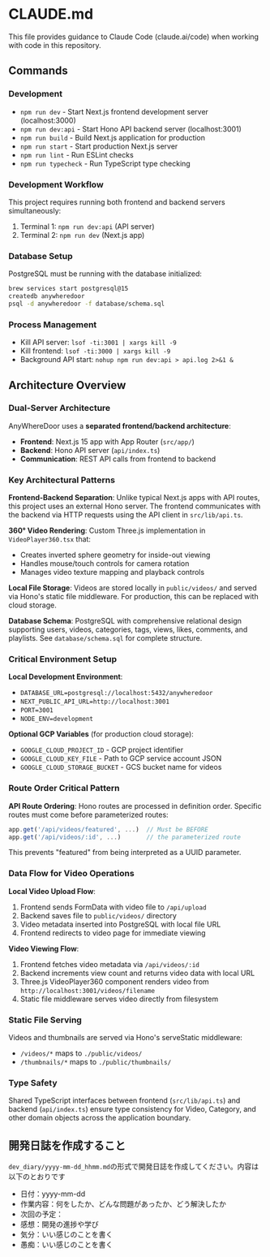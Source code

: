 # CLAUDE.md

This file provides guidance to Claude Code (claude.ai/code) when working with code in this repository.

## Commands

### Development
- `npm run dev` - Start Next.js frontend development server (localhost:3000)
- `npm run dev:api` - Start Hono API backend server (localhost:3001)
- `npm run build` - Build Next.js application for production
- `npm run start` - Start production Next.js server
- `npm run lint` - Run ESLint checks
- `npm run typecheck` - Run TypeScript type checking

### Development Workflow
This project requires running both frontend and backend servers simultaneously:
1. Terminal 1: `npm run dev:api` (API server)
2. Terminal 2: `npm run dev` (Next.js app)

### Database Setup
PostgreSQL must be running with the database initialized:
```bash
brew services start postgresql@15
createdb anywheredoor
psql -d anywheredoor -f database/schema.sql
```

### Process Management
- Kill API server: `lsof -ti:3001 | xargs kill -9`
- Kill frontend: `lsof -ti:3000 | xargs kill -9`
- Background API start: `nohup npm run dev:api > api.log 2>&1 &`

## Architecture Overview

### Dual-Server Architecture
AnyWhereDoor uses a **separated frontend/backend architecture**:
- **Frontend**: Next.js 15 app with App Router (`src/app/`)
- **Backend**: Hono API server (`api/index.ts`) 
- **Communication**: REST API calls from frontend to backend

### Key Architectural Patterns

**Frontend-Backend Separation**: Unlike typical Next.js apps with API routes, this project uses an external Hono server. The frontend communicates with the backend via HTTP requests using the API client in `src/lib/api.ts`.

**360° Video Rendering**: Custom Three.js implementation in `VideoPlayer360.tsx` that:
- Creates inverted sphere geometry for inside-out viewing
- Handles mouse/touch controls for camera rotation  
- Manages video texture mapping and playback controls

**Local File Storage**: Videos are stored locally in `public/videos/` and served via Hono's static file middleware. For production, this can be replaced with cloud storage.

**Database Schema**: PostgreSQL with comprehensive relational design supporting users, videos, categories, tags, views, likes, comments, and playlists. See `database/schema.sql` for complete structure.

### Critical Environment Setup

**Local Development Environment**:
- `DATABASE_URL=postgresql://localhost:5432/anywheredoor`
- `NEXT_PUBLIC_API_URL=http://localhost:3001`
- `PORT=3001`
- `NODE_ENV=development`

**Optional GCP Variables** (for production cloud storage):
- `GOOGLE_CLOUD_PROJECT_ID` - GCP project identifier
- `GOOGLE_CLOUD_KEY_FILE` - Path to GCP service account JSON
- `GOOGLE_CLOUD_STORAGE_BUCKET` - GCS bucket name for videos

### Route Order Critical Pattern

**API Route Ordering**: Hono routes are processed in definition order. Specific routes must come before parameterized routes:
```javascript
app.get('/api/videos/featured', ...)  // Must be BEFORE
app.get('/api/videos/:id', ...)       // the parameterized route
```
This prevents "featured" from being interpreted as a UUID parameter.

### Data Flow for Video Operations

**Local Video Upload Flow**:
1. Frontend sends FormData with video file to `/api/upload`
2. Backend saves file to `public/videos/` directory
3. Video metadata inserted into PostgreSQL with local file URL
4. Frontend redirects to video page for immediate viewing

**Video Viewing Flow**:
1. Frontend fetches video metadata via `/api/videos/:id`
2. Backend increments view count and returns video data with local URL
3. Three.js VideoPlayer360 component renders video from `http://localhost:3001/videos/filename`
4. Static file middleware serves video directly from filesystem

### Static File Serving

Videos and thumbnails are served via Hono's serveStatic middleware:
- `/videos/*` maps to `./public/videos/`
- `/thumbnails/*` maps to `./public/thumbnails/`

### Type Safety
Shared TypeScript interfaces between frontend (`src/lib/api.ts`) and backend (`api/index.ts`) ensure type consistency for Video, Category, and other domain objects across the application boundary.

## 開発日誌を作成すること

`dev_diary/yyyy-mm-dd_hhmm.md`の形式で開発日誌を作成してください。内容は以下のとおりです

- 日付：yyyy-mm-dd
- 作業内容：何をしたか、どんな問題があったか、どう解決したか
- 次回の予定：
- 感想：開発の進捗や学び
- 気分：いい感じのことを書く
- 愚痴：いい感じのことを書く
